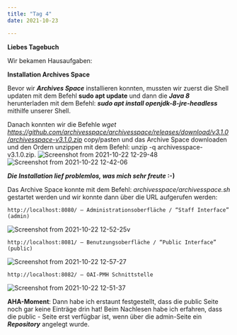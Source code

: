 ```yaml
---
title: "Tag 4"
date: 2021-10-23

---
```



**Liebes Tagebuch**

Wir bekamen Hausaufgaben: 

**Installation Archives Space**

Bevor wir **_Archives Space_** installieren konnten, mussten wir zuerst die Shell updaten mit dem Befehl **sudo apt update** und dann die **_Java 8_** herunterladen mit dem Befehl: **_sudo apt install openjdk-8-jre-headless_** mithilfe unserer Shell. 

Danach konnten wir die Befehle _wget https://github.com/archivesspace/archivesspace/releases/download/v3.1.0/archivesspace-v3.1.0.zip_
 copy/pasten und das Archive Space downloaden und den Ordern unzippen mit dem Befehl: unzip -q archivesspace-v3.1.0.zip.
  ![Screenshot from 2021-10-22 12-29-48](https://user-images.githubusercontent.com/90834735/138442383-2013b95e-a524-44b2-b53b-b74ac0714f0b.png)
  ![Screenshot from 2021-10-22 12-42-06](https://user-images.githubusercontent.com/90834735/138442405-295e17ca-7b8c-43f2-b3df-523bfc3763e6.png)

**_Die Installation lief problemlos, was mich sehr freute_ :-)**

Das Archive Space konnte mit dem Befehl: _archivesspace/archivesspace.sh_ gestartet werden und wir konnte dann über die URL aufgerufen werden:

    http://localhost:8080/ – Administrationsoberfläche / “Staff Interface”      (admin)
    
![Screenshot from 2021-10-22 12-52-25](https://user-images.githubusercontent.com/90834735/138442423-65aac93d-d268-437a-9d8c-d54213a544e8.png)v
    
   
    http://localhost:8081/ – Benutzungsoberfläche / “Public Interface”        (public)

![Screenshot from 2021-10-22 12-57-27](https://user-images.githubusercontent.com/90834735/138442818-9d804219-5c95-4491-999f-d862000370f5.png)

    
    http://localhost:8082/ – OAI-PMH Schnittstelle

![Screenshot from 2021-10-22 12-51-37](https://user-images.githubusercontent.com/90834735/138442418-c98cb2cb-7de3-492b-bf23-100a53f342ef.png)


**AHA-Moment**: Dann habe ich erstaunt festgestellt, dass die public Seite noch gar keine Einträge drin hat! Beim Nachlesen habe ich erfahren, dass die public - Seite erst verfügbar ist, wenn über die admin-Seite ein **_Repository_** angelegt wurde.

